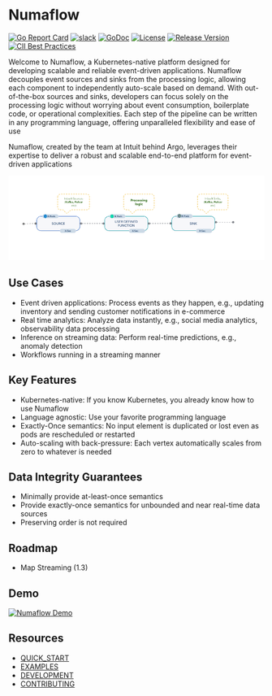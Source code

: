 # Numaflow

[![Go Report Card](https://goreportcard.com/badge/github.com/numaproj/numaflow)](https://goreportcard.com/report/github.com/numaproj/numaflow)
[![slack](https://img.shields.io/badge/slack-numaproj-brightgreen.svg?logo=slack)](https://join.slack.com/t/numaproj/shared_invite/zt-19svuv47m-YKHhsQ~~KK9mBv1E7pNzfg)
[![GoDoc](https://godoc.org/github.com/numaproj/numaflow?status.svg)](https://godoc.org/github.com/numaproj/numaflow/pkg/apis)
[![License](https://img.shields.io/badge/License-Apache%202.0-blue.svg)](LICENSE)
[![Release Version](https://img.shields.io/github/v/release/numaproj/numaflow?label=numaflow)](https://github.com/numaproj/numaflow/releases/latest)
[![CII Best Practices](https://bestpractices.coreinfrastructure.org/projects/6078/badge)](https://bestpractices.coreinfrastructure.org/projects/6078)

Welcome to Numaflow, a Kubernetes-native platform designed for developing scalable and reliable event-driven applications. Numaflow decouples event sources and sinks from the processing logic, allowing each component to independently auto-scale based on demand. With out-of-the-box sources and sinks, developers can focus solely on the processing logic without worrying about event consumption, boilerplate code, or operational complexities. Each step of the pipeline can be written in any programming language, offering unparalleled flexibility and ease of use

Numaflow, created by the team at Intuit behind Argo, leverages their expertise to deliver a robust and scalable end-to-end platform for event-driven applications

![Numaflow Pipeline](./ui/src/images/simple-pipeline.png)

## Use Cases

- Event driven applications: Process events as they happen, e.g., updating inventory and sending customer notifications in e-commerce
- Real time analytics: Analyze data instantly, e.g., social media analytics, observability data processing
- Inference on streaming data: Perform real-time predictions, e.g., anomaly detection
- Workflows running in a streaming manner

## Key Features

- Kubernetes-native: If you know Kubernetes, you already know how to use Numaflow
- Language agnostic: Use your favorite programming language
- Exactly-Once semantics: No input element is duplicated or lost even as pods are rescheduled or restarted
- Auto-scaling with back-pressure: Each vertex automatically scales from zero to whatever is needed

## Data Integrity Guarantees

- Minimally provide at-least-once semantics
- Provide exactly-once semantics for unbounded and near real-time data sources
- Preserving order is not required

## Roadmap

- Map Streaming (1.3)

## Demo

[![Numaflow Demo](https://img.youtube.com/vi/TOqKOYX0nrE/0.jpg)](https://youtu.be/TOqKOYX0nrE)

## Resources

- [QUICK_START](docs/quick-start.md)
- [EXAMPLES](examples)
- [DEVELOPMENT](docs/development/development.md)
- [CONTRIBUTING](https://github.com/numaproj/numaproj/blob/main/CONTRIBUTING.md)
